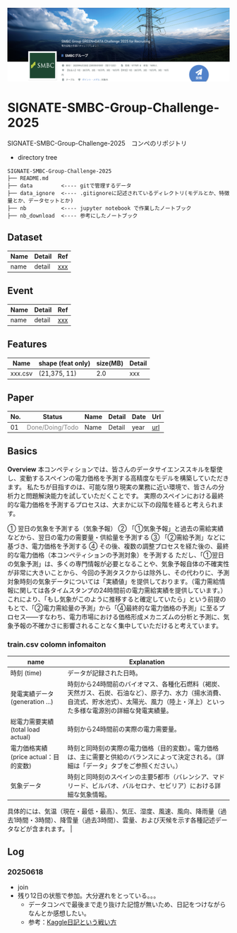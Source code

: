 ![comp](./data/info/images/001_comp.png)

# SIGNATE-SMBC-Group-Challenge-2025
SIGNATE-SMBC-Group-Challenge-2025　コンペのリポジトリ

- directory tree
```
SIGNATE-SMBC-Group-Challenge-2025
├── README.md
├── data         <---- gitで管理するデータ
├── data_ignore  <---- .gitignoreに記述されているディレクトリ(モデルとか、特徴量とか、データセットとか)
├── nb           <---- jupyter notebook で作業したノートブック
├── nb_download  <---- 参考にしたノートブック
```

## Dataset
|Name|Detail|Ref|
|---|---|---|
|name|detail|[xxx](xxx)|

## Event
|Name|Detail|Ref|
|---|---|---|
|name|detail|[xxx](xxx)|

## Features
|Name|shape (feat only)|size(MB)|Detail|
|---|---|---|---|
|xxx.csv|(21,375, 11)|2.0|xxx|

## Paper
|No.|Status|Name|Detail|Date|Url|
|---|---|---|---|---|---|
|01|<font color='gray'>Done/Doing/Todo</font>|Name|Detail|year|[url](xx)|


## Basics
**Overview**
本コンペティションでは、皆さんのデータサイエンススキルを駆使し、変動するスペインの電力価格を予測する高精度なモデルを構築していただきます。
私たちが目指すのは、可能な限り現実の業務に近い環境で、皆さんの分析力と問題解決能力を試していただくことです。
実際のスペインにおける最終的な電力価格を予測するプロセスは、大まかに以下の段階を経ると考えられます。

① 翌日の気象を予測する（気象予報）
② 「①気象予報」と過去の需給実績などから、翌日の電力の需要量・供給量を予測する
③ 「②需給予測」などに基づき、電力価格を予測する
④ その後、複数の調整プロセスを経た後の、最終的な電力価格（本コンペティションの予測対象）を予測する
ただし、「①翌日の気象予測」は、多くの専門情報が必要となることや、気象予報自体の不確実性が非常に大きいことから、今回の予測タスクからは除外し、その代わりに、予測対象時刻の気象データについては「実績値」を提供しております。（電力需給情報に関しては各タイムスタンプの24時間前の電力需給実績を提供しています。） これにより、「もし気象がこのように推移すると確定していたら」という前提のもとで、「②電力需給量の予測」から「④最終的な電力価格の予測」に至るプロセス――すなわち、電力市場における価格形成メカニズムの分析と予測に、気象予報の不確かさに影響されることなく集中していただけると考えています。

### train.csv colomn infomaiton

|name|Explanation|
|----|----|
|時刻 (time)|データが記録された日時。|
|発電実績データ (generation ...)|時刻から24時間前のバイオマス、各種化石燃料（褐炭、天然ガス、石炭、石油など）、原子力、水力（揚水消費、自流式、貯水池式）、太陽光、風力（陸上・洋上）といった多様な電源別の詳細な発電実績量。|
|総電力需要実績 (total load actual)|時刻から24時間前の実際の電力需要量。|
|電力価格実績 (price actual：目的変数)|時刻と同時刻の実際の電力価格（目的変数）。電力価格は、主に需要と供給のバランスによって決定される。（詳細は「データ」タブをご参照ください。）|
|気象データ|時刻と同時刻のスペインの主要5都市（バレンシア、マドリード、ビルバオ、バルセロナ、セビリア）における詳細な気象情報。
具体的には、気温（現在・最低・最高）、気圧、湿度、風速、風向、降雨量（過去1時間・3時間）、降雪量（過去3時間）、雲量、および天候を示す各種記述データなどが含まれます。
|


## Log
### 20250618
- join
- 残り12日の状態で参加。大分遅れをとっている。。。
  - データコンペで最後まで走り抜けた記憶が無いため、日記をつけながらなんとか感想したい。
  - 参考：[Kaggle日記という戦い方](https://zenn.dev/fkubota/articles/3d8afb0e919b555ef068)
